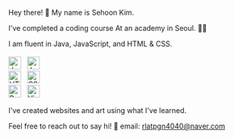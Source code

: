 Hey there! 👋
My name is Sehoon Kim.

I've completed a coding course
At an academy in Seoul. 👨‍💻

I am fluent in Java, JavaScript, and HTML & CSS.<br><br>
<img src="https://img.shields.io/badge/JavaScript-282C34?logo=javascript&logoColor=F7DF1E" alt="JavaScript logo" title="Java" height="25" />
&nbsp;
<img src="https://img.shields.io/badge/JavaScript-282C34?logo=javascript&logoColor=F7DF1E" alt="JavaScript logo" title="JavaScript" height="25" />
&nbsp;<br>
<img src="https://img.shields.io/badge/HTML5-282C34?logo=html5&logoColor=E34F26" alt="HTML5 logo" title="HTML5" height="25" />
&nbsp;
<img src="https://img.shields.io/badge/CSS3-282C34?logo=css3&logoColor=1572B6" alt="CSS3 logo" title="CSS3" height="25" />
&nbsp;<br>
<img src="https://img.shields.io/badge/React Native-282C34?logo=react&logoColor=61DAFB" alt="React Native logo" title="React Native" height="25" />
&nbsp;
<img src="https://img.shields.io/badge/VS%20Code-282C34?logo=visual-studio-code&logoColor=007ACC" alt="Visual Studio Code logo" title="Visual Studio Code" height="25" />

I've created websites and art using what I've learned.

Feel free to reach out to say hi! 👋
email: rlatpgn4040@naver.com

